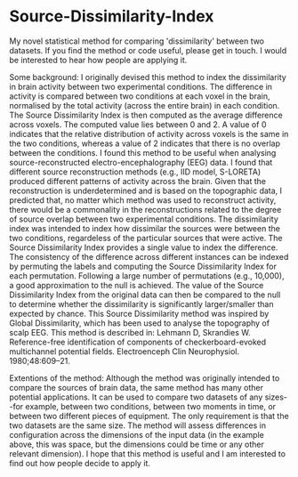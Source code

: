 # Source-Dissimilarity-Index
My novel statistical method for comparing 'dissimilarity' between two datasets.
If you find the method or code useful, please get in touch. I would be interested to hear how people are applying it.

Some background:
  I originally devised this method to index the dissimilarity in brain activity between two experimental conditions. The difference in activity is compared between two conditions at each voxel in the brain, normalised by the total activity (across the entire brain) in each condition. The Source Dissimilarity Index is then computed as the average difference across voxels. The computed value lies between 0 and 2. A value of 0 indicates that the relative distribution of activity across voxels is the same in the two conditions, whereas a value of 2 indicates that there is no overlap between the conditions.
  I found this method to be useful when analysing source-reconstructed electro-encephalography (EEG) data. I found that different source reconstruction methods (e.g., IID model, S-LORETA) produced different patterns of activity across the brain. Given that the reconstruction is underdetermined and is based on the topographic data, I predicted that, no matter which method was used to reconstruct activity, there would be a commonality in the reconstructions related to the degree of source overlap between two experimental conditions. The dissimilarity index was intended to index how dissimilar the sources were between the two conditions, regardeless of the particular sources that were active. The Source Dissimilarity Index provides a single value to index the difference.
  The consistency of the difference across different instances can be indexed by permuting the labels and computing the Source Dissimilarity Index for each permutation. Following a large number of permutations (e.g., 10,000), a good approximation to the null is achieved. The value of the Source Dissimilarity Index from the original data can then be compared to the null to determine whether the dissimilarity is significantly larger/smaller than expected by chance.
  This Source Dissimilarity method was inspired by Global Dissimilarity, which has been used to analyse the topography of scalp EEG. This method is described in: Lehmann D, Skrandies W. Reference-free identification of components of checkerboard-evoked multichannel potential fields. Electroenceph Clin Neurophysiol. 1980;48:609–21.

Extentions of the method:
  Although the method was originally intended to compare the sources of brain data, the same method has many other potential applications. It can be used to compare two datasets of any sizes--for example, between two conditions, between two moments in time, or between two different pieces of equipment. The only requirement is that the two datasets are the same size. The method will assess differences in configuration across the dimensions of the input data (in the example above, this was space, but the dimensions could be time or any other relevant dimension). I hope that this method is useful and I am interested to find out how people decide to apply it.

